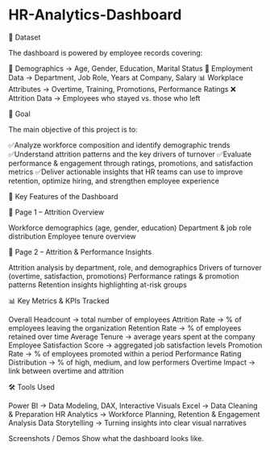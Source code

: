 # HR-Analytics-Dashboard
📂 Dataset

The dashboard is powered by employee records covering:

👥 Demographics → Age, Gender, Education, Marital Status
🏢 Employment Data → Department, Job Role, Years at Company, Salary
📊 Workplace Attributes → Overtime, Training, Promotions, Performance Ratings
❌ Attrition Data → Employees who stayed vs. those who left

🎯 Goal

The main objective of this project is to:

✅Analyze workforce composition and identify demographic trends
✅Understand attrition patterns and the key drivers of turnover
✅Evaluate performance & engagement through ratings, promotions, and satisfaction metrics
✅Deliver actionable insights that HR teams can use to improve retention, optimize hiring, and strengthen employee experience

🔑 Key Features of the Dashboard

📍 Page 1 – Attrition Overview

Workforce demographics (age, gender, education)
Department & job role distribution
Employee tenure overview

📍 Page 2 – Attrition & Performance Insights

Attrition analysis by department, role, and demographics
Drivers of turnover (overtime, satisfaction, promotions)
Performance ratings & promotion patterns
Retention insights highlighting at-risk groups

📊 Key Metrics & KPIs Tracked

Overall Headcount → total number of employees
Attrition Rate → % of employees leaving the organization
Retention Rate → % of employees retained over time
Average Tenure → average years spent at the company
Employee Satisfaction Score → aggregated job satisfaction levels
Promotion Rate → % of employees promoted within a period
Performance Rating Distribution → % of high, medium, and low performers
Overtime Impact → link between overtime and attrition

🛠 Tools Used

Power BI → Data Modeling, DAX, Interactive Visuals
Excel → Data Cleaning & Preparation
HR Analytics → Workforce Planning, Retention & Engagement Analysis
Data Storytelling → Turning insights into clear visual narratives

Screenshots / Demos
Show what the dashboard looks like.
